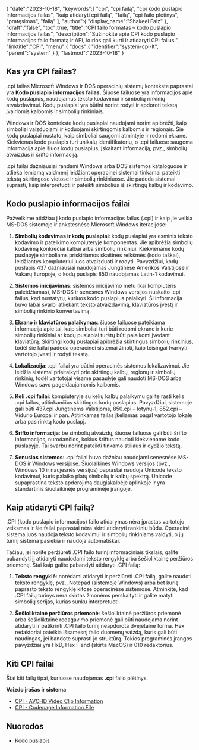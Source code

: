 {
   "date":"2023-10-18",
   "keywords":[
"cpi",
"cpi failą",
"cpi kodo puslapio informacijos failas",
"kaip atidaryti cpi failą",
"failą",
"cpi failo plėtinys",
"pratęsimas",
"failą"
],
   "author":{
      "display_name":"Shakeel Faiz"
},
   "draft":"false",
   "toc":true,
   "title":"CPI failo formatas – kodo puslapio informacijos failas",
   "description":"Sužinokite apie CPI kodo puslapio informacijos failo formatą ir API, kurios gali kurti ir atidaryti CPI failus.",
   "linktitle":"CPI",
   "menu":{
      "docs":{
         "identifier":"system-cpi-lt",
         "parent":"system"
}
},
   "lastmod":"2023-10-18"
}

## Kas yra CPI failas?

.cpi failas Microsoft Windows ir DOS operacinių sistemų kontekste paprastai yra **Kodo puslapio informacijos failas.** Šiuose failuose yra informacijos apie kodų puslapius, naudojamus teksto kodavimui ir simbolių rinkinių atvaizdavimui. Kodų puslapiai yra būtini norint rodyti ir apdoroti tekstą įvairiomis kalbomis ir simbolių rinkiniais.

Windows ir DOS kontekste kodų puslapiai naudojami norint apibrėžti, kaip simboliai vaizduojami ir koduojami skirtingomis kalbomis ir regionais. Šie kodų puslapiai nustato, kaip simboliai saugomi atmintyje ir rodomi ekrane. Kiekvienas kodo puslapis turi unikalų identifikatorių, o .cpi failuose saugoma informacija apie šiuos kodų puslapius, įskaitant informaciją, pvz., simbolių atvaizdus ir šrifto informaciją.

.cpi failai dažniausiai randami Windows arba DOS sistemos kataloguose ir atlieka lemiamą vaidmenį leidžiant operacinei sistemai tinkamai pateikti tekstą skirtingose vietose ir simbolių rinkiniuose. Jie padeda sistemai suprasti, kaip interpretuoti ir pateikti simbolius iš skirtingų kalbų ir kodavimo.

## Kodo puslapio informacijos failai

Pažvelkime atidžiau į kodo puslapio informacijos failus (.cpi) ir kaip jie veikia MS-DOS sistemoje ir ankstesnėse Microsoft Windows iteracijose:

1.  **Simbolių kodavimas ir kodų puslapiai**: kodų puslapiai yra esminis teksto kodavimo ir pateikimo kompiuteryje komponentas. Jie apibrėžia simbolių kodavimą konkrečiai kalbai arba simbolių rinkiniui. Kiekviename kodų puslapyje simboliams priskiriamos skaitinės reikšmės (kodo taškai), leidžiantys kompiuteriui juos atvaizduoti ir rodyti. Pavyzdžiui, kodų puslapis 437 dažniausiai naudojamas Jungtinėse Amerikos Valstijose ir Vakarų Europoje, o kodų puslapis 850 naudojamas Latin-1 kodavimui.
    
2.  **Sistemos inicijavimas**: sistemos inicijavimo metu (kai kompiuteris paleidžiamas), MS-DOS ir senesnės Windows versijos nuskaito .cpi failus, kad nustatytų, kuriuos kodo puslapius palaikyti. Ši informacija buvo labai svarbi atliekant teksto atvaizdavimą, klaviatūros įvestį ir simbolių rinkinio konvertavimą.
    
3.  **Ekrano ir klaviatūros palaikymas**: šiuose failuose pateikiama informacija apie tai, kaip simboliai turi būti rodomi ekrane ir kurie simbolių rinkiniai ar kodų puslapiai turėtų būti palaikomi įvedant klaviatūrą. Skirtingi kodų puslapiai apibrėžia skirtingus simbolių rinkinius, todėl šie failai padeda operacinei sistemai žinoti, kaip teisingai tvarkyti vartotojo įvestį ir rodyti tekstą.
    
4.  **Lokalizacija**: .cpi failai yra būtini operacinės sistemos lokalizavimui. Jie leidžia sistemai prisitaikyti prie skirtingų kalbų, regionų ir simbolių rinkinių, todėl vartotojai visame pasaulyje gali naudoti MS-DOS arba Windows savo pageidaujamomis kalbomis.
    
5.  **Keli .cpi failai**: kompiuteryje su kelių kalbų palaikymu galite rasti kelis .cpi failus, atitinkančius skirtingus kodų puslapius. Pavyzdžiui, sistemoje gali būti 437.cpi Jungtinėms Valstijoms, 850.cpi – lotynų-1, 852.cpi – Vidurio Europai ir pan. Atitinkamas failas įkeliamas pagal vartotojo lokalę arba pasirinktą kodo puslapį.
    
6.  **Šrifto informacija**: be simbolių atvaizdų, šiuose failuose gali būti šrifto informacijos, nurodančios, kokius šriftus naudoti kiekviename kodo puslapyje. Tai svarbu norint pateikti tinkamo stiliaus ir dydžio tekstą.
    
7.  **Senusios sistemos**: .cpi failai buvo dažniau naudojami senesnėse MS-DOS ir Windows versijose. Šiuolaikinės Windows versijos (pvz., Windows 10 ir naujesnės versijos) paprastai naudoja Unicode teksto kodavimui, kuris palaiko platų simbolių ir kalbų spektrą. Unicode supaprastina teksto apdorojimą daugiakalbėje aplinkoje ir yra standartinis šiuolaikinėje programinėje įrangoje.

## Kaip atidaryti CPI failą?

.CPI (kodo puslapio informacijos) failo atidarymas nėra įprastas vartotojo veiksmas ir šie failai paprastai nėra skirti atidaryti rankiniu būdu. Operacinė sistema juos naudoja teksto kodavimui ir simbolių rinkiniams valdyti, o jų turinį sistema pasiekia ir naudoja automatiškai.

Tačiau, jei norite peržiūrėti .CPI failo turinį informaciniais tikslais, galite pabandyti jį atidaryti naudodami teksto rengyklę arba šešioliktainę peržiūros priemonę. Štai kaip galite pabandyti atidaryti .CPI failą:

1.  **Teksto rengyklė**: norėdami atidaryti ir peržiūrėti .CPI failą, galite naudoti teksto rengyklę, pvz., Notepad (sistemoje Windows) arba bet kurią paprasto teksto rengyklę kitose operacinėse sistemose. Atminkite, kad .CPI failų turinys nėra skirtas žmonėms perskaityti ir galite matyti simbolių serijas, kurias sunku interpretuoti.
    
2.  **Šešioliktainė peržiūros priemonė**: šešioliktainė peržiūros priemonė arba šešioliktainė redagavimo priemonė gali būti naudojama norint atidaryti ir patikrinti .CPI failo turinį neapdorota dvejetaine forma. Hex redaktoriai pateikia išsamesnį failo duomenų vaizdą, kuris gali būti naudingas, jei bandote suprasti jo struktūrą. Tokios programinės įrangos pavyzdžiai yra HxD, Hex Fiend (skirta MacOS) ir 010 redaktorius.

## Kiti CPI failai

Štai kiti failų tipai, kuriuose naudojamas **.cpi** failo plėtinys.

**Vaizdo įrašas ir sistema**
- [CPI - AVCHD Video Clip Information](/video/cpi/)
- [CPI - Codepage Information File](/system/cpi/)

## Nuorodos
* [Kodo puslapis](https://en.wikipedia.org/wiki/Code_page)


